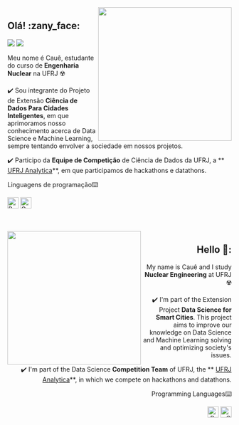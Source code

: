 <img src="https://img.icons8.com/doodle/100/000000/books.png" width="300px" align="right">


<div alignn="left"> 
<h2> 
  Olá! :zany_face:
 <br>
</h2> 
<a href="#" alt="Gmail">
<img src="https://img.shields.io/badge/-Gmail-FF0000?style=flat-square&labelColor=FF0000&logo=gmail&logoColor=white&link=cauecaviglionidaniel1999@gmail.com" /></a>
<a href="#" alt="Linkedin">
<img src="https://img.shields.io/badge/-Linkedin-0e76a8?style=flat-square&logo=Linkedin&logoColor=white&link=https://www.linkedin.com/in/cau%C3%AA-caviglioni-daniel-silva-53b26820b/" /></a>
   
  Meu nome é Cauê, estudante do curso de **Engenharia Nuclear** na UFRJ :radioactive:


 :heavy_check_mark: Sou integrante do Projeto de Extensão **Ciência de Dados Para Cidades Inteligentes**, em que aprimoramos nosso conhecimento acerca de Data Science e Machine Learning, sempre tentando envolver a sociedade em nossos projetos.

 :heavy_check_mark: Participo da **Equipe de Competição** de Ciência de Dados da UFRJ, a ** [UFRJ Analytica](https://ufrjanalytica.ml/)**, em que participamos de hackathons e datathons.
 
 Linguagens de programação:keyboard: 
  
<a href="https://www.python.org/"><img alt="Python" src="https://img.shields.io/badge/python%20-%2314354C.svg?&style=for-the-badge&logo=python&logoColor=white" height="25"/></a>
<a href="https://en.wikipedia.org/wiki/C_(programming_language)/"><img alt="C" src="https://img.shields.io/badge/-c++-black?logo=c%2B%2B&style=social" height="25"/></a>
  
</div>
<br>
 
 
 <br>
 
 <img src="https://img.icons8.com/doodle/100/000000/books.png" width="300px" align="left">

 
 <div style="text-align: right"> 
 <h2> 
  Hello 🤪:
 <br>
</h2> 
 
  My name is Cauê and I study **Nuclear Engineering** at UFRJ :radioactive:

 :heavy_check_mark: I'm part of the Extension Project **Data Science for Smart Cities**. This project aims to improve our knowledge on Data Science and Machine Learning solving and optimizing society's issues. 

 :heavy_check_mark: I'm part of the Data Science **Competition Team** of UFRJ, the ** [UFRJ Analytica](https://ufrjanalytica.ml/)**, in which we compete on hackathons and datathons.
 
  
  
 Programming Languages:keyboard: 
  
<a href="https://www.python.org/"><img alt="Python" src="https://img.shields.io/badge/python%20-%2314354C.svg?&style=for-the-badge&logo=python&logoColor=white" height="25"/></a>
<a href="https://en.wikipedia.org/wiki/C_(programming_language)/"><img alt="C" src="https://img.shields.io/badge/-c++-black?logo=c%2B%2B&style=social" height="25"/></a>
  
 </div>

<br><br>
